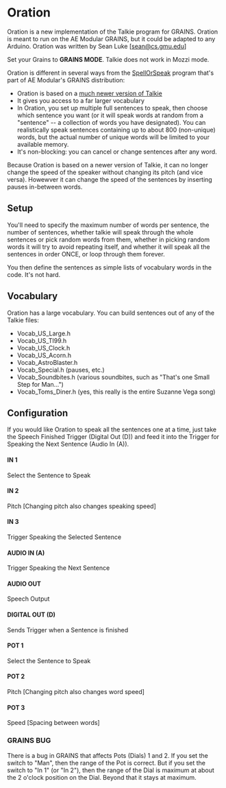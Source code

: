 # Oration

Oration is a new implementation of the Talkie program for GRAINS.  Oration is meant to run on the AE Modular GRAINS, but it could be adapted to any Arduino.  Oration was written by Sean Luke [sean@cs.gmu.edu]

Set your Grains to **GRAINS MODE**.  Talkie does not work in Mozzi mode.

Oration is different in several ways from the [SpellOrSpeak](https://github.com/aemodular/GRAINS/tree/master/GrainsSpellOrSpeak) program that's part of AE Modular's GRAINS distribution:

- Oration is based on a [much newer version of Talkie](https://github.com/ArminJo/Talkie/)
- It gives you access to a far larger vocabulary
- In Oration, you set up multiple full sentences to speak, then choose which sentence you want (or it will speak words at random from a "sentence" -- a collection of words you have designated).  You can realistically speak sentences containing up to about 800 (non-unique) words, but the actual number of unique words will be limited to your available memory.
- It's non-blocking: you can cancel or change sentences after any word.

Because Oration is based on a newer version of Talkie, it can no longer change the speed of the speaker without changing its pitch (and vice versa).  Howewver it can change the speed of the sentences by inserting pauses in-between words.

## Setup

You'll need to specify the maximum number of words per sentence, the number of sentences, whether talkie will speak through the whole sentences or pick random words from them, whether in picking random words it will try to avoid repeating itself, and whether it will speak all the sentences in order ONCE, or loop through them forever.

You then define the sentences as simple lists of vocabulary words in the code.  It's not hard.

## Vocabulary

Oration has a large vocabulary.  You can build sentences out of any of the Talkie files:

- Vocab_US_Large.h
- Vocab_US_TI99.h
- Vocab_US_Clock.h
- Vocab_US_Acorn.h
- Vocab_AstroBlaster.h
- Vocab_Special.h			(pauses, etc.)
- Vocab_Soundbites.h 		(various soundbites, such as "That's one Small Step for Man...")
- Vocab_Toms_Diner.h		(yes, this really is the entire Suzanne Vega song)


## Configuration

If you would like Oration to speak all the sentences one at a time, just take the Speech Finished Trigger (Digital Out (D)) and feed it into the Trigger for Speaking the Next Sentence (Audio In (A)).

#### IN 1
Select the Sentence to Speak
#### IN 2
Pitch [Changing pitch also changes speaking speed]
#### IN 3
Trigger Speaking the Selected Sentence	
#### AUDIO IN (A)
Trigger Speaking the Next Sentence
#### AUDIO OUT
Speech Output
#### DIGITAL OUT (D) 
Sends Trigger when a Sentence is finished
#### POT 1
Select the Sentence to Speak
#### POT 2
Pitch [Changing pitch also changes word speed]
#### POT 3
Speed [Spacing between words]


### GRAINS BUG

There is a bug in GRAINS that affects Pots (Dials) 1 and 2.  If you set the switch to "Man", then the range of the Pot is correct.  But if you set the switch to "In 1" (or "In 2"), then the range of the Dial is maximum at about the 2 o'clock position on the Dial.  Beyond that it stays at maximum.

